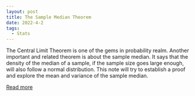 ```yaml
---
layout: post
title: The Sample Median Theorem
date: 2022-4-2
tags:
  - Stats
---
```


The Central Limit Theorem is one of the gems in probability realm. Another important and related theorem
is about the sample median. It says that the density of the median of a sample, if the sample
size goes large enough, will also follow a normal distribution. This note will try to establish a proof and explore the mean
and variance of the sample median.

<a href="/pdf/median.pdf" target="_blank">Read more</a>
